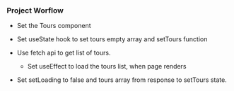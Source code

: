 ### Project Worflow

- Set the Tours component
- Set useState hook to set tours empty array and setTours function
- Use fetch api to get list of tours.

  - Set useEffect to load the tours list, when page renders

- Set setLoading to false and tours array from response to setTours state.
